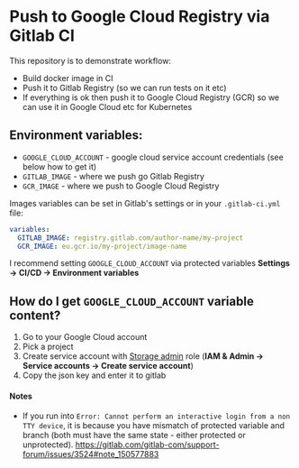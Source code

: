 # Push to Google Cloud Registry via Gitlab CI

This repository is to demonstrate workflow:
- Build docker image in CI
- Push it to Gitlab Registry (so we can run tests on it etc)
- If everything is ok then push it to Google Cloud Registry (GCR) so we can use it in Google Cloud etc for Kubernetes


## Environment variables:
  - `GOOGLE_CLOUD_ACCOUNT` - google cloud service account credentials (see below how to get it)
  - `GITLAB_IMAGE` - where we push go Gitlab Registry
  - `GCR_IMAGE` - where we push to Google Cloud Registry

Images variables can be set in Gitlab's settings or in your `.gitlab-ci.yml` file:
```yaml
variables:
  GITLAB_IMAGE: registry.gitlab.com/author-name/my-project
  GCR_IMAGE: eu.gcr.io/my-project/image-name
```

I recommend setting `GOOGLE_CLOUD_ACCOUNT` via protected variables **Settings -> CI/CD -> Environment variables**


## How do I get `GOOGLE_CLOUD_ACCOUNT` variable content?

1. Go to your Google Cloud account
2. Pick a project
3. Create service account with [Storage admin](https://cloud.google.com/container-registry/docs/access-control) role (**IAM & Admin -> Service accounts -> Create service account**)
4. Copy the json key and enter it to gitlab

#### Notes

- If you run into `Error: Cannot perform an interactive login from a non TTY device`, it is because you have mismatch of protected variable and branch (both must have the same state - either protected or unprotected). https://gitlab.com/gitlab-com/support-forum/issues/3524#note_150577883

